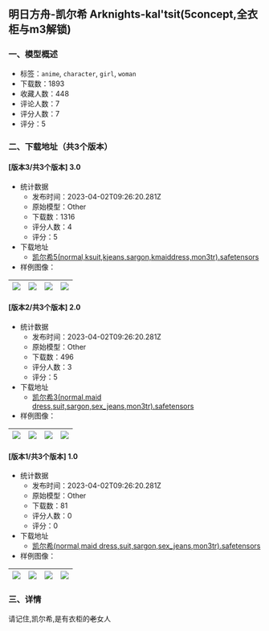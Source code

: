 ## 明日方舟-凯尔希 Arknights-kal'tsit(5concept,全衣柜与m3解锁)
### 一、模型概述

- 标签：`anime`, `character`, `girl`, `woman`
- 下载数：1893
- 收藏人数：448
- 评论人数：7
- 评分人数：7
- 评分：5

### 二、下载地址（共3个版本）

#### [版本3/共3个版本] 3.0

- 统计数据
  - 发布时间：2023-04-02T09:26:20.281Z
  - 原始模型：Other
  - 下载数：1316
  - 评分人数：4
  - 评分：5
- 下载地址
  - [凯尔希5(normal,ksuit,kjeans,sargon,kmaiddress,mon3tr).safetensors](https://civitai.com/api/download/models/33656)
- 样例图像：

| <img src="https://image.civitai.com/xG1nkqKTMzGDvpLrqFT7WA/dbb74f30-7c5c-43f8-24ac-0e6039d69600/width=450/383868.jpeg" /> | <img src="https://image.civitai.com/xG1nkqKTMzGDvpLrqFT7WA/40f11450-88cf-46de-9f13-a0ae3b4a7500/width=450/383871.jpeg" /> | <img src="https://image.civitai.com/xG1nkqKTMzGDvpLrqFT7WA/de25562d-9f94-4ffe-a3c9-78a86f6fc900/width=450/383851.jpeg" /> | <img src="https://image.civitai.com/xG1nkqKTMzGDvpLrqFT7WA/e2eb976a-d4fa-43c1-48e4-38413a111900/width=450/383850.jpeg" /> |
| ---- | ---- | ---- | ---- |

#### [版本2/共3个版本] 2.0

- 统计数据
  - 发布时间：2023-04-02T09:26:20.281Z
  - 原始模型：Other
  - 下载数：496
  - 评分人数：3
  - 评分：5
- 下载地址
  - [凯尔希3(normal,maid dress,suit,sargon,sex_jeans,mon3tr).safetensors](https://civitai.com/api/download/models/25382)
- 样例图像：

| <img src="https://image.civitai.com/xG1nkqKTMzGDvpLrqFT7WA/77ed2bc5-2df1-475d-ffc8-3000eee76000/width=450/278647.jpeg" /> | <img src="https://image.civitai.com/xG1nkqKTMzGDvpLrqFT7WA/e04c5231-07a4-4294-3ffa-88696d68b100/width=450/278650.jpeg" /> | <img src="https://image.civitai.com/xG1nkqKTMzGDvpLrqFT7WA/9b6fac1b-e8bb-4f57-f627-6547ce88f100/width=450/278649.jpeg" /> | <img src="https://image.civitai.com/xG1nkqKTMzGDvpLrqFT7WA/caa7bddf-0d58-4cc6-ae4e-1706796bf300/width=450/278688.jpeg" /> |
| ---- | ---- | ---- | ---- |

#### [版本1/共3个版本] 1.0

- 统计数据
  - 发布时间：2023-04-02T09:26:20.281Z
  - 原始模型：Other
  - 下载数：81
  - 评分人数：0
  - 评分：0
- 下载地址
  - [凯尔希(normal,maid dress,suit,sargon,sex_jeans,mon3tr).safetensors](https://civitai.com/api/download/models/25383)
- 样例图像：

| <img src="https://image.civitai.com/xG1nkqKTMzGDvpLrqFT7WA/16ebed8d-669a-4677-c6e7-d6f46f311000/width=450/278654.jpeg" /> | <img src="https://image.civitai.com/xG1nkqKTMzGDvpLrqFT7WA/2af33807-f0a1-42c4-f716-1653885b3e00/width=450/278653.jpeg" /> | <img src="https://image.civitai.com/xG1nkqKTMzGDvpLrqFT7WA/1b57c083-3b35-4cbb-5e39-571f4507fb00/width=450/278652.jpeg" /> | <img src="https://image.civitai.com/xG1nkqKTMzGDvpLrqFT7WA/55f0e4ce-b0ce-46ec-55a3-a5f776a74700/width=450/278651.jpeg" /> |
| ---- | ---- | ---- | ---- |


### 三、详情
<p>请记住,凯尔希,是有衣柜的<s>老</s>女人</p><p></p>